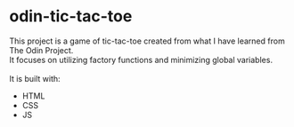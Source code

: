 # odin-tic-tac-toe

This project is a game of tic-tac-toe created from what I have learned from The Odin Project.<br>
It focuses on utilizing factory functions and minimizing global variables.<br>
<br>
It is built with:
- HTML
- CSS
- JS
